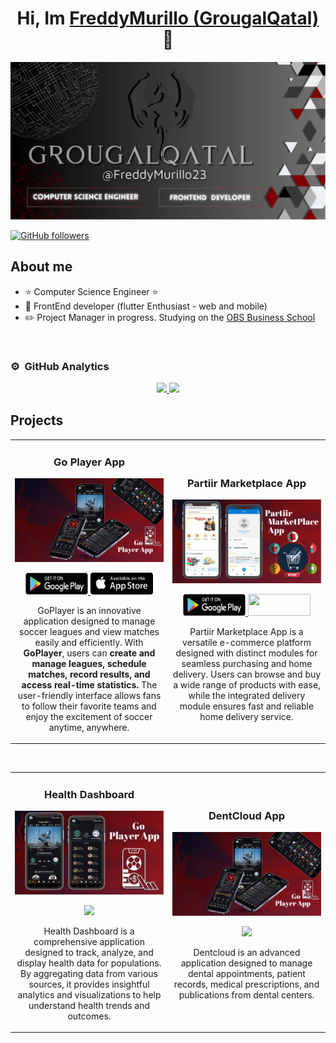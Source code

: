 <div align="center">
<h1 align="center">Hi, Im <a href="https://aristi.dev">FreddyMurillo (GrougalQatal)</a> 👋</h1>
</div>
<img src="img/baner principal grougalqatal.png">

<!--[![YouTube Channel Subscribers](https://img.shields.io/youtube/channel/subscribers/UCIjEgHA1vatSR2K4rfcdNRg?style=social)](https://youtube.com/aristidevs?sub_confirmation=1)-->
<!--[![Twitch Status](https://img.shields.io/twitch/status/aristidevs?style=social)](https://www.twitch.tv/aristidevs)-->
[![GitHub followers](https://img.shields.io/github/followers/FreddyMurillo23?style=social)](https://github.com/FreddyMurillo23)

## About me

- ⭐ Computer Science Engineer ⭐ 
- 📲 FrontEnd developer (flutter Enthusiast - web and mobile)
- ✏️ Project Manager in progress. Studying on the [OBS Business School](https://www.obsbusiness.school/en/)
<!--##- 🎥 Te enseño a programar apps en [Youtube](https://youtube.com/aristidevs?sub_confirmation=1) (+45k subs)
- ✏️ Y por escrito en [CursoKotlin](https://cursokotlin.com)
- 📗 Autor del libro [Iniciación a Android en Kotlin. Casos prácticos](https://www.paraninfo.es/catalogo/9788428340922/iniciacion-a-android-en-kotlin--casos-practicos)
- 🧑‍🏫 Creador de [AppCademy](https://appcademy.dev)-->
<br>

### ⚙️ &nbsp;GitHub Analytics

<p align="center">
<a href="https://github.com/FreddyMurillo23">
  <img height="180em" src="https://github-readme-stats-eight-theta.vercel.app/api?username=FreddyMurillo23&show_icons=true&theme=dark&include_all_commits=true&count_private=true"/>
  <img height="180em" src="https://github-readme-stats-eight-theta.vercel.app/api/top-langs/?username=FreddyMurillo23&layout=compact&langs_count=8&theme=dark"/>
</a>
</p>


## Projects
<table>
<tr>
<td width="50%">
<h3 align="center">Go Player App</h3>
<div align="center">
<a href="https://ligadelrey.org/seleccionar-serie" target="_blank"><img src="img/Go player 2.0.jpg" width="400" alt="GoPlayer"></a> 

<p>
<a href="https://play.google.com/store/apps/details?id=app.ai.goplayer" target="_blank">
<img src="/Playstore.png" height= 35 width=100>
</a>
<a href="https://apps.apple.com/ec/app/goplayer/id6496434260" target="_blank">
<img src="/Appstore.png"height= 35 width=100>
</a>
</p>
<p>GoPlayer is an innovative application designed to manage soccer leagues and view matches easily and efficiently. With <strong>GoPlayer</strong>, users can <strong>create and manage leagues, schedule matches, record results, and access real-time statistics. </strong> The user-friendly interface allows fans to follow their favorite teams and enjoy the excitement of soccer anytime, anywhere.</p>
</div>
                                                                                      
</td>

<td width="50%">
<br>
<h3 align="center">Partiir Marketplace App</h3>
<div align="center">                                       
<a href="https://partiir.com/es/inicio/" target="_blank"><img src="img/partiir.png" width="400" alt="Curso arquitectura MVVM"></a>
<br>
<p>
<a href="https://play.google.com/store/apps/details?id=com.partiir.partiir_entrega_app&hl=es_AR&gl=US" target="_blank">
<img src="/Playstore.png" height= 35 width=100>
</a>
<a href="https://partiir.com/es/tiendas-virtuales-ecommerce/" target="_blank">
<img src="https://img.shields.io/badge/WEBSITE-A4250E?style=for-the-badge" height= 35 width=100>
</a>
</p>
</p>Partiir Marketplace App is a versatile e-commerce platform designed with distinct modules for seamless purchasing and home delivery. Users can browse and buy a wide range of products with ease, while the integrated delivery module ensures fast and reliable home delivery service.</p>
</div>                                                             
</table>                                                                                 
</div>
<br>

<table>
<tr>
<td width="50%">
<h3 align="center">Health Dashboard</h3>
<div align="center">
<a href="https://github.com/FreddyMurillo23/dashboard" target="_blank"><img src="img/goplayer.png" width="400" alt="Curso intermedio Android"></a>
<p>
<a href="https://github.com/FreddyMurillo23/dashboard" target="_blank">
<img src="https://img.shields.io/badge/CÓDIGO-A4250E?style=for-the-badge&logo=github&logoColor=white">
</a>
</p>
<p>Health Dashboard is a comprehensive application designed to track, analyze, and display health data for populations. By aggregating data from various sources, it provides insightful analytics and visualizations to help understand health trends and outcomes.</p>
</div>
                                                                                      
</td>       

<td width="50%">
<h3 align="center">DentCloud App</h3>
<div align="center">
<a href="https://github.com/FreddyMurillo23/DentCloud" target="_blank"><img src="img/Go player 2.0.jpg" width="400" alt="Curso Kotlin Multiplatform"></a>
<p>
<a href="https://github.com/FreddyMurillo23/DentCloud" target="_blank">
<img src="https://img.shields.io/badge/CÓDIGO-A4250E?style=for-the-badge&logo=github&logoColor=white">
</a>
</p>
<p>Dentcloud is an advanced application designed to manage dental appointments, patient records, medical prescriptions, and publications from dental centers.</p>
</div>
                                                                                      
</td>  
</table>                                                                                 
</div>
<br>


<!--
**FreddyMurillo23/FreddyMurillo23** is a ✨ _special_ ✨ repository because its `README.md` (this file) appears on your GitHub profile.

Here are some ideas to get you started:

- 🔭 I’m currently working on ...
- 🌱 I’m currently learning ...
- 👯 I’m looking to collaborate on ...
- 🤔 I’m looking for help with ...
- 💬 Ask me about ...
- 📫 How to reach me: ...
- 😄 Pronouns: ...
- ⚡ Fun fact: ...
-->
